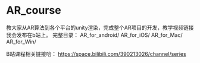 # AR_course
教大家从AR算法到各个平台的unity渲染，完成整个AR项目的开发，教学视频链接我会发布在b站上。
完整目录：
AR_for_android/
AR_for_iOS/
AR_for_Mac/
AR_for_Win/

B站课程相关链接哈：
https://space.bilibili.com/390213026/channel/series
